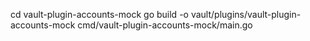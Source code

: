 cd vault-plugin-accounts-mock
go build -o vault/plugins/vault-plugin-accounts-mock cmd/vault-plugin-accounts-mock/main.go

